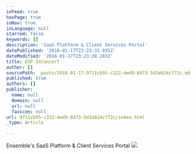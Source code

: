 ```yaml
---
inFeed: true
hasPage: true
inNav: true
inLanguage: null
starred: false
keywords: []
description: 'SaaS Platform & Client Services Portal'
datePublished: '2016-01-17T23:23:32.935Z'
dateModified: '2016-01-17T23:23:28.283Z'
title: ESP InConcert
author: []
sourcePath: _posts/2016-01-17-9711cb95-c322-4ed9-8473-5d1e024cf72c.md
published: true
authors: []
publisher:
  name: null
  domain: null
  url: null
  favicon: null
url: 9711cb95-c322-4ed9-8473-5d1e024cf72c/index.html
_type: Article

---
```

Ensemble's SaaS Platform & Client Services Portal
![](https://the-grid-user-content.s3-us-west-2.amazonaws.com/526657c0-8090-4e0c-a460-81e92957d193.png)